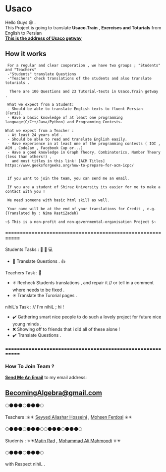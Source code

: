 # Usaco

Hello Guys :smiley: .
\
This Project is going to translate **Usaco.Train** , **Exercises and Toturials** from English to Persian  
**[This is the address of Usaco getway](http://train.usaco.org/usacogate)**


## How it works 
     For a regular and clear cooperation , we have two groups ; "Students" and "Teachers"  
     -"Students" translate Questions
     -"Teachers" check translations of the students and also translate toturials .

      There are 100 Questions and 23 Tutorial-texts in Usaco.Train getway .

     What we expect from a Student:
     - Should be able to translate English texts to fluent Persian (Farsi).
     - Have a basic knowledge of at least one programming language(C/C++/Java/Python) and Programming Contests.
     
    What we expect from a Teacher :
     - At least 24 years old .
     - Should be able to read and translate English easily.
     - Have experience in at least one of the programming contests ( IOI , ACM , CodeJam , Facebook Cup or...)
     - Have a good knowledge in Graph Theory, Combinatorics, Number Theory (less than others!) ,
       and most titles in this link! [ACM Titles] https://www.geeksforgeeks.org/how-to-prepare-for-acm-icpc/
       
       
     If you want to join the team, you can send me an email.
 
     If you are a student of Shiraz University its easier for me to make a contact with you ! 
 
     We need someone with basic html skill as well.

     Your name will be at the end of your translations for Credit , e.g. {Translated by : Nima RastiZadeh}
     
    ~$ This is a non-profit and non-governmental-organisation Project $~


#### ==========================================================
Students Tasks :  :boy: :girl: :computer:
-  :large_blue_diamond:  Translate Questions . :+1:
   
Teachers Task  : :older_man: 
-  :eight_spoked_asterisk: Recheck Students translations , and repair it // or tell in a comment where needs to be fixed .
-  :eight_spoked_asterisk: Translate the Turorial pages .
      

nihiL's Task :  // I'm nihiL ; hi !
- :heavy_check_mark: Gathering smart nice people to do such a lovely project for future nice young minds .
 - :x: Showing off to friends that i did all of these alone ! 
 - :heavy_check_mark: Translate Questions .
     
 #### ==========================================================
      
### How To Join Team ?
**[Send Me An Email](mailto:BecomingAlgebra@gmail.com)** 
to my email address:
## BecomingAlgebra@gmail.com 

:full_moon::new_moon::new_moon::new_moon::full_moon::new_moon::new_moon::new_moon::full_moon:


  Teachers ::eight_spoked_asterisk::eight_pointed_black_star: [Seyyed Aliashar Hosseini](seyyed_aliasghar_hosseini@sfu.ca) ,
           [Mohsen Ferdosi](sajerner@gmail.com) :eight_spoked_asterisk::eight_pointed_black_star:
           
:full_moon::new_moon::new_moon::new_moon::full_moon::new_moon::new_moon::new_moon::full_moon::full_moon::new_moon::new_moon::new_moon::full_moon::new_moon::new_moon::new_moon::full_moon:
           

Students : :eight_spoked_asterisk::eight_pointed_black_star:[Matin Rad](prettysara963@gmail.com) ,
           [Mohammad Ali Mahmoodi](becomingAlgebra@gmail.com) :eight_spoked_asterisk::eight_pointed_black_star: 
  
:full_moon::new_moon::new_moon::new_moon::full_moon::new_moon::new_moon::new_moon::full_moon:

with Respect nihiL .
